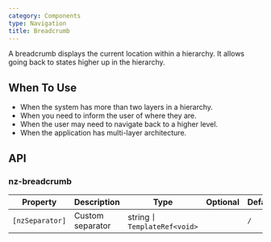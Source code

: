```yaml
---
category: Components
type: Navigation
title: Breadcrumb
---
```


A breadcrumb displays the current location within a hierarchy. It allows going back to states higher up in the hierarchy.

## When To Use

- When the system has more than two layers in a hierarchy.
- When you need to inform the user of where they are.
- When the user may need to navigate back to a higher level.
- When the application has multi-layer architecture.

## API

### nz-breadcrumb

| Property | Description | Type | Optional | Default |
| -------- | ----------- | ---- | -------- | ------- |
| `[nzSeparator]` | Custom separator | string丨`TemplateRef<void>` |  | `/` |

